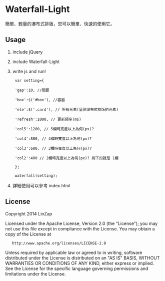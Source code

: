Waterfall-Light
===============

簡單、輕量的瀑布式排版，您可以簡單、快速的使用它。

## Usage

1. include jQuery 

    <script src="//code.jquery.com/jquery-1.11.0.min.js"></script>
    <script src="//code.jquery.com/jquery-migrate-1.2.1.min.js"></script>

2. include Waterfall-Light

    <script src="waterfall-light.js"></script>

3. write js and run!

        var setting={
        
        'gap':10, //間距
        
        'box':$('#box'), //容器
        
        'ele':$('.card'), // 所有元素(呈現瀑布式排版的元素)
        
        'refresh':1000, // 更新頻率(ms)
        
        'col5':1200, // 5欄時寬度以上為何(px)?
        
        'col4':800, // 4欄時寬度以上為何(px)?
        
        'col3':600, // 3欄時寬度以上為何(px)?
        
        'col2':400 // 2欄時寬度以上為何(px)? 剩下的就是 1欄
        
        };
        
        waterfall(setting);

4. 詳細使用可以參考 index.html 

## License

   Copyright 2014 LinZap

   Licensed under the Apache License, Version 2.0 (the "License");
   you may not use this file except in compliance with the License.
   You may obtain a copy of the License at

       http://www.apache.org/licenses/LICENSE-2.0

   Unless required by applicable law or agreed to in writing, software
   distributed under the License is distributed on an "AS IS" BASIS,
   WITHOUT WARRANTIES OR CONDITIONS OF ANY KIND, either express or implied.
   See the License for the specific language governing permissions and
   limitations under the License.
